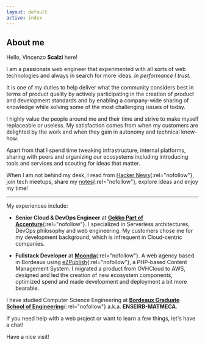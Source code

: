 ```yaml
---
layout: default
active: index
---
```


<div class="card" markdown="1">

## About me

Hello, Vincenzo **Scalzi** here!

I am a passionate web engineer that experimented with all sorts of web technologies and always in search for more ideas.
_In performance I trust._

It is one of my duties to help deliver what the community considers best in terms of product quality by actively
participating in the creation of product and development standards and by enabling a company-wide sharing of knowledge
while solving some of the most challenging issues of today.

I highly value the people around me and their time and strive to make myself replaceable or useless. My satisfaction
comes from when my customers are delighted by the work and when they gain in autonomy and technical know-how.

Apart from that I spend time tweaking infrastructure, internal platforms, sharing with peers and organizing our
ecosystems including introducing tools and services and scouting for ideas that matter.

When I am not behind my desk, I read from [Hacker News](https://news.ycombinator.com/){:rel="nofollow"}, join tech
meetups, share my [notes](https://github.com/vcz-fr/meetup-notes){:rel="nofollow"}, explore ideas and enjoy my time!

***

My experiences include:

- **Senior Cloud & DevOps Engineer** at [**Gekko Part of Accenture**](https://www.gekko.fr){:rel="nofollow"}. I
  specialized in Serverless architectures, DevOps philosophy and web engineering. My customers chose me for my
  development background, which is infrequent in Cloud-centric companies.

- **Fullstack Developer** at [**Moonda**](https://moonda.com/){:rel="nofollow"}. A web agency based in Bordeaux using [eZPublish](https://ez.no/){:rel="nofollow"},
  a PHP-based Content Management System. I migrated a product from OVHCloud to AWS, designed and led the creation of new
  ecosystem components, optimized spend and made development and deployment a bit more bearable.

I have studied Computer Science Engineering at [**Bordeaux Graduate School of Engineering**](https://enseirb-matmeca.bordeaux-inp.fr/){:rel="nofollow"}
a.k.a. **ENSEIRB-MATMECA**.

If you need help with a web project or want to learn a few things, let's have a chat!

Have a nice visit!

</div>
